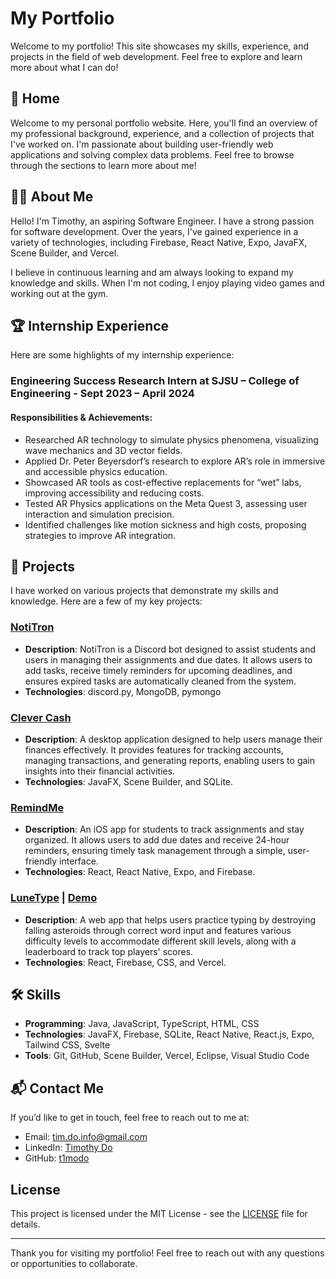 # My Portfolio

Welcome to my portfolio! This site showcases my skills, experience, and projects in the field of web development. Feel free to explore and learn more about what I can do!

## 📍 Home

Welcome to my personal portfolio website. Here, you'll find an overview of my professional background, experience, and a collection of projects that I've worked on. I'm passionate about building user-friendly web applications and solving complex data problems. Feel free to browse through the sections to learn more about me!

## 🧑‍💻 About Me

Hello! I'm Timothy, an aspiring Software Engineer. I have a strong passion for software development. Over the years, I've gained experience in a variety of technologies, including Firebase, React Native, Expo, JavaFX, Scene Builder, and Vercel.

I believe in continuous learning and am always looking to expand my knowledge and skills. When I'm not coding, I enjoy playing video games and working out at the gym.

## 🏆 Internship Experience

Here are some highlights of my internship experience:

### Engineering Success Research Intern at SJSU – College of Engineering - Sept 2023 – April 2024
#### **Responsibilities & Achievements**:
- Researched AR technology to simulate physics phenomena, visualizing wave mechanics and 3D vector fields.
- Applied Dr. Peter Beyersdorf’s research to explore AR’s role in immersive and accessible physics education.
- Showcased AR tools as cost-effective replacements for “wet” labs, improving accessibility and reducing costs.
- Tested AR Physics applications on the Meta Quest 3, assessing user interaction and simulation precision.
- Identified challenges like motion sickness and high costs, proposing strategies to improve AR integration.

## 📂 Projects

I have worked on various projects that demonstrate my skills and knowledge. Here are a few of my key projects:

### [NotiTron](https://github.com/t1modo/NotiTron)
- **Description**: NotiTron is a Discord bot designed to assist students and users in managing their assignments and due dates. It allows users to add tasks, receive timely reminders for upcoming deadlines, and ensures expired tasks are automatically cleaned from the system.
- **Technologies**: discord.py, MongoDB, pymongo

### [Clever Cash](https://github.com/SeanAminov/CleverCash)
- **Description**: A desktop application designed to help users manage their finances effectively. It provides features for tracking accounts, managing transactions, and generating reports, enabling users to gain insights into their financial activities.
- **Technologies**: JavaFX, Scene Builder, and SQLite.

### [RemindMe](https://github.com/t1modo/RemindMe)
- **Description**: An iOS app for students to track assignments and stay organized. It allows users to add due dates and receive 24-hour reminders, ensuring timely task management through a simple, user-friendly interface.
- **Technologies**: React, React Native, Expo, and Firebase.

### [LuneType](https://github.com/t1modo/LuneType) | [Demo](https://lune-type.vercel.app/)
- **Description**: A web app that helps users practice typing by destroying falling asteroids through correct word input and features various difficulty levels to accommodate different skill levels, along with a leaderboard to track top players' scores.
- **Technologies**: React, Firebase, CSS, and Vercel.

## 🛠️ Skills

- **Programming**: Java, JavaScript, TypeScript, HTML, CSS
- **Technologies**: JavaFX, Firebase, SQLite, React Native, React.js, Expo, Tailwind CSS, Svelte
- **Tools**: Git, GitHub, Scene Builder, Vercel, Eclipse, Visual Studio Code

## 📬 Contact Me

If you’d like to get in touch, feel free to reach out to me at:

- Email: tim.do.info@gmail.com
- LinkedIn: [Timothy Do](https://www.linkedin.com/in/timothykhangdo/)
- GitHub: [t1modo](https://github.com/t1modo)

## License

This project is licensed under the MIT License - see the [LICENSE](LICENSE) file for details.

---

Thank you for visiting my portfolio! Feel free to reach out with any questions or opportunities to collaborate.

